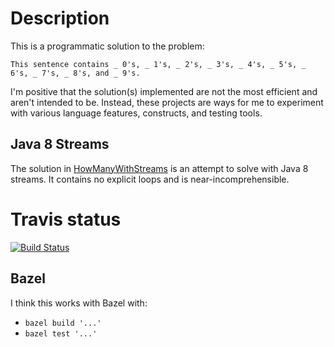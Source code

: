 # Description

This is a programmatic solution to the problem:

`This sentence contains _ 0's, _ 1's, _ 2's, _ 3's, _ 4's, _ 5's, _ 6's, _ 7's, _ 8's, and _ 9's.`

I'm positive that the solution(s) implemented are not the most efficient and aren't intended to be.  Instead, these projects are ways for me to experiment with various language features, constructs, and testing tools.  

## Java 8 Streams

The solution in [HowManyWithStreams](src/main/java/com/stupidplebs/howmany/HowManyWithStreams.java) is an attempt to solve with Java 8 streams.  It contains no explicit loops and is near-incomprehensible.  

Travis status
=============
[![Build Status](https://travis-ci.org/trescube/HowMany_java.svg?branch=master)](https://travis-ci.org/trescube/HowMany_java)

## Bazel

I think this works with Bazel with:

- `bazel build '...'`
- `bazel test '...'`